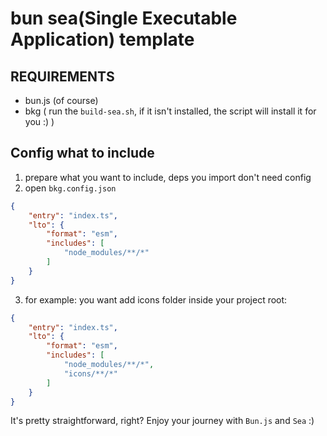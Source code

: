 # bun sea(Single Executable Application) template

## REQUIREMENTS
- bun.js (of course)
- bkg ( run the `build-sea.sh`, if it isn't installed, the script will install it for you :) )


## Config what to include
1. prepare what you want to include, deps you import don't need config
2. open `bkg.config.json`
```json
{
    "entry": "index.ts",
    "lto": {
        "format": "esm",
        "includes": [
            "node_modules/**/*"
        ]
    }
}
```
3. for example: you want add icons folder inside your project root:
```json
{
    "entry": "index.ts",
    "lto": {
        "format": "esm",
        "includes": [
            "node_modules/**/*",
            "icons/**/*"
        ]
    }
}
```
It's pretty straightforward, right? Enjoy your journey with `Bun.js` and `Sea` :)
